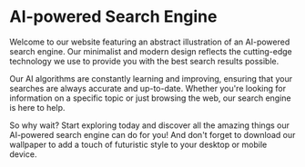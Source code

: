 <!--font:Poppins-->

# AI-powered Search Engine

Welcome to our website featuring an abstract illustration of an AI-powered search engine. Our minimalist and modern design reflects the cutting-edge technology we use to provide you with the best search results possible.

Our AI algorithms are constantly learning and improving, ensuring that your searches are always accurate and up-to-date. Whether you're looking for information on a specific topic or just browsing the web, our search engine is here to help.

So why wait? Start exploring today and discover all the amazing things our AI-powered search engine can do for you! And don't forget to download our wallpaper to add a touch of futuristic style to your desktop or mobile device.

<!--

Write me markdown content of website with wallpaper:

"A wallpaper featuring an abstract illustration of an AI-powered search engine, with a minimalist and modern design."

The header of the page should not be copy of the text but rather a real content of the website which is using this wallpaper.


---


# AI-powered Search Engine

Welcome to our website featuring an abstract illustration of an AI-powered search engine. Our minimalist and modern design reflects the cutting-edge technology we use to provide you with the best search results possible.

Our AI algorithms are constantly learning and improving, ensuring that your searches are always accurate and up-to-date. Whether you're looking for information on a specific topic or just browsing the web, our search engine is here to help.

So why wait? Start exploring today and discover all the amazing things our AI-powered search engine can do for you! And don't forget to download our wallpaper to add a touch of futuristic style to your desktop or mobile device.


---


Write me a Google font which is best fitting for the website.

Pick from the list:
- Alegreya
- Roboto
- Raleway
- Montserrat
- Dancing Script
- Orbitron
- Playfair Display
- Lato
- Poppins
- Great Vibes
- Barlow Condensed
- Open Sans
- IBM Plex Sans
- Lobster
- Inter
- Futura
- Exo 2


Write just the font name nothing else.


---


Poppins

-->
